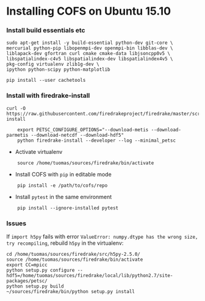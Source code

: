 # Installing COFS on Ubuntu 15.10

### Install build essentials etc

    sudo apt-get install -y build-essential python-dev git-core \
    mercurial python-pip libopenmpi-dev openmpi-bin libblas-dev \
    liblapack-dev gfortran curl cmake cmake-data libjsoncpp0v5 \
    libspatialindex-c4v5 libspatialindex-dev libspatialindex4v5 \
    pkg-config virtualenv zlib1g-dev \
    ipython python-scipy python-matplotlib

    pip install --user cachetools

### Install with firedrake-install

    curl -O https://raw.githubusercontent.com/firedrakeproject/firedrake/master/scripts/firedrake-install

```
    export PETSC_CONFIGURE_OPTIONS="--download-metis --download-parmetis --download-netcdf --download-hdf5"
    python firedrake-install --developer --log --minimal_petsc
```

- Activate virtualenv

```
    source /home/tuomas/sources/firedrake/bin/activate
```

- Install COFS with `pip` in editable mode

```
    pip install -e /path/to/cofs/repo
```

- Install `pytest` in the same environment

```
    pip install --ignore-installed pytest
```

### Issues

If `import h5py` fails with error `ValueError: numpy.dtype has the wrong size, try recompiling`, rebuild `h5py` in the virtualenv:

    cd /home/tuomas/sources/firedrake/src/h5py-2.5.0/
    source /home/tuomas/sources/firedrake/bin/activate
    export CC=mpicc
    python setup.py configure --hdf5=/home/tuomas/sources/firedrake/local/lib/python2.7/site-packages/petsc/
    python setup.py build
    ~/sources/firedrake/bin/python setup.py install
